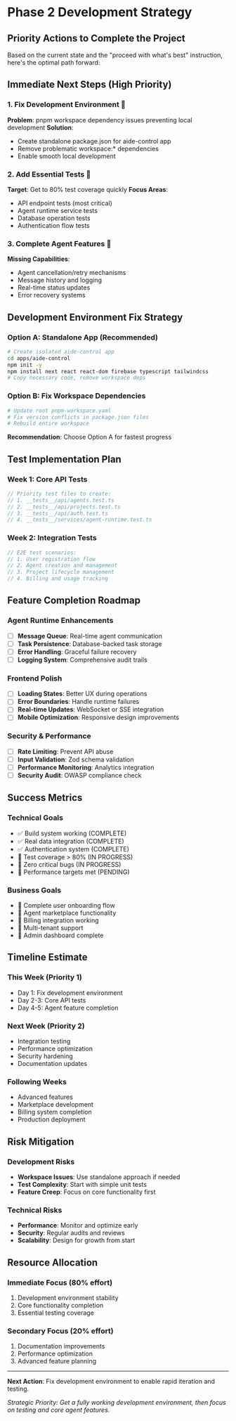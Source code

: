 # Phase 2 Development Strategy

## Priority Actions to Complete the Project

Based on the current state and the "proceed with what's best" instruction, here's the optimal path forward:

## Immediate Next Steps (High Priority)

### 1. Fix Development Environment 🔧
**Problem**: pnpm workspace dependency issues preventing local development
**Solution**:
- Create standalone package.json for aide-control app
- Remove problematic workspace:* dependencies
- Enable smooth local development

### 2. Add Essential Tests 🧪
**Target**: Get to 80% test coverage quickly
**Focus Areas**:
- API endpoint tests (most critical)
- Agent runtime service tests
- Database operation tests
- Authentication flow tests

### 3. Complete Agent Features 🤖
**Missing Capabilities**:
- Agent cancellation/retry mechanisms
- Message history and logging
- Real-time status updates
- Error recovery systems

## Development Environment Fix Strategy

### Option A: Standalone App (Recommended)
```bash
# Create isolated aide-control app
cd apps/aide-control
npm init -y
npm install next react react-dom firebase typescript tailwindcss
# Copy necessary code, remove workspace deps
```

### Option B: Fix Workspace Dependencies
```bash
# Update root pnpm-workspace.yaml
# Fix version conflicts in package.json files
# Rebuild entire workspace
```

**Recommendation**: Choose Option A for fastest progress

## Test Implementation Plan

### Week 1: Core API Tests
```typescript
// Priority test files to create:
// 1. __tests__/api/agents.test.ts
// 2. __tests__/api/projects.test.ts
// 3. __tests__/api/auth.test.ts
// 4. __tests__/services/agent-runtime.test.ts
```

### Week 2: Integration Tests
```typescript
// E2E test scenarios:
// 1. User registration flow
// 2. Agent creation and management
// 3. Project lifecycle management
// 4. Billing and usage tracking
```

## Feature Completion Roadmap

### Agent Runtime Enhancements
- [ ] **Message Queue**: Real-time agent communication
- [ ] **Task Persistence**: Database-backed task storage
- [ ] **Error Handling**: Graceful failure recovery
- [ ] **Logging System**: Comprehensive audit trails

### Frontend Polish
- [ ] **Loading States**: Better UX during operations
- [ ] **Error Boundaries**: Handle runtime failures
- [ ] **Real-time Updates**: WebSocket or SSE integration
- [ ] **Mobile Optimization**: Responsive design improvements

### Security & Performance
- [ ] **Rate Limiting**: Prevent API abuse
- [ ] **Input Validation**: Zod schema validation
- [ ] **Performance Monitoring**: Analytics integration
- [ ] **Security Audit**: OWASP compliance check

## Success Metrics

### Technical Goals
- ✅ Build system working (COMPLETE)
- ✅ Real data integration (COMPLETE)
- ✅ Authentication system (COMPLETE)
- 🔄 Test coverage > 80% (IN PROGRESS)
- 🔄 Zero critical bugs (IN PROGRESS)
- 🔄 Performance targets met (PENDING)

### Business Goals
- 🔄 Complete user onboarding flow
- 🔄 Agent marketplace functionality
- 🔄 Billing integration working
- 🔄 Multi-tenant support
- 🔄 Admin dashboard complete

## Timeline Estimate

### This Week (Priority 1)
- Day 1: Fix development environment
- Day 2-3: Core API tests
- Day 4-5: Agent feature completion

### Next Week (Priority 2)
- Integration testing
- Performance optimization
- Security hardening
- Documentation updates

### Following Weeks
- Advanced features
- Marketplace development
- Billing system completion
- Production deployment

## Risk Mitigation

### Development Risks
- **Workspace Issues**: Use standalone approach if needed
- **Test Complexity**: Start with simple unit tests
- **Feature Creep**: Focus on core functionality first

### Technical Risks
- **Performance**: Monitor and optimize early
- **Security**: Regular audits and reviews
- **Scalability**: Design for growth from start

## Resource Allocation

### Immediate Focus (80% effort)
1. Development environment stability
2. Core functionality completion
3. Essential testing coverage

### Secondary Focus (20% effort)
1. Documentation improvements
2. Performance optimization
3. Advanced feature planning

---

**Next Action**: Fix development environment to enable rapid iteration and testing.

*Strategic Priority: Get a fully working development environment, then focus on testing and core agent features.*
